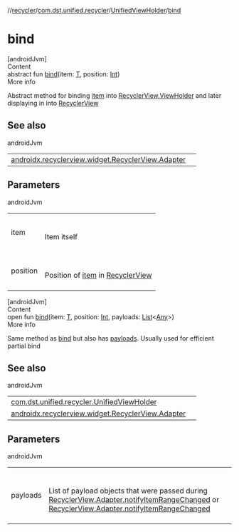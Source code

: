 //[recycler](../../../index.md)/[com.dst.unified.recycler](../index.md)/[UnifiedViewHolder](index.md)/[bind](bind.md)



# bind  
[androidJvm]  
Content  
abstract fun [bind](bind.md)(item: [T](index.md), position: [Int](https://kotlinlang.org/api/latest/jvm/stdlib/kotlin/-int/index.html))  
More info  


Abstract method for binding [item](bind.md) into [RecyclerView.ViewHolder](https://developer.android.com/reference/kotlin/androidx/recyclerview/widget/RecyclerView.ViewHolder.html) and later displaying in into [RecyclerView](https://developer.android.com/reference/kotlin/androidx/recyclerview/widget/RecyclerView.html)



## See also  
  
androidJvm  
  
| | |
|---|---|
| <a name="com.dst.unified.recycler/UnifiedViewHolder/bind/#TypeParam(bounds=[com.dst.unified.recycler.RecyclerItem])#kotlin.Int/PointingToDeclaration/"></a>[androidx.recyclerview.widget.RecyclerView.Adapter](https://developer.android.com/reference/kotlin/androidx/recyclerview/widget/RecyclerView.Adapter.html#onBindViewHolder-TypeParam(bounds=[androidx.recyclerview.widget.RecyclerView.ViewHolder])-kotlin.Int-)| <a name="com.dst.unified.recycler/UnifiedViewHolder/bind/#TypeParam(bounds=[com.dst.unified.recycler.RecyclerItem])#kotlin.Int/PointingToDeclaration/"></a>|
  


## Parameters  
  
androidJvm  
  
| | |
|---|---|
| <a name="com.dst.unified.recycler/UnifiedViewHolder/bind/#TypeParam(bounds=[com.dst.unified.recycler.RecyclerItem])#kotlin.Int/PointingToDeclaration/"></a>item| <a name="com.dst.unified.recycler/UnifiedViewHolder/bind/#TypeParam(bounds=[com.dst.unified.recycler.RecyclerItem])#kotlin.Int/PointingToDeclaration/"></a><br><br>Item itself<br><br>|
| <a name="com.dst.unified.recycler/UnifiedViewHolder/bind/#TypeParam(bounds=[com.dst.unified.recycler.RecyclerItem])#kotlin.Int/PointingToDeclaration/"></a>position| <a name="com.dst.unified.recycler/UnifiedViewHolder/bind/#TypeParam(bounds=[com.dst.unified.recycler.RecyclerItem])#kotlin.Int/PointingToDeclaration/"></a><br><br>Position of [item](bind.md) in [RecyclerView](https://developer.android.com/reference/kotlin/androidx/recyclerview/widget/RecyclerView.html)<br><br>|
  
  


[androidJvm]  
Content  
open fun [bind](bind.md)(item: [T](index.md), position: [Int](https://kotlinlang.org/api/latest/jvm/stdlib/kotlin/-int/index.html), payloads: [List](https://kotlinlang.org/api/latest/jvm/stdlib/kotlin.collections/-list/index.html)<[Any](https://kotlinlang.org/api/latest/jvm/stdlib/kotlin/-any/index.html)>)  
More info  


Same method as [bind](bind.md) but also has [payloads](bind.md). Usually used for efficient partial bind



## See also  
  
androidJvm  
  
| | |
|---|---|
| <a name="com.dst.unified.recycler/UnifiedViewHolder/bind/#TypeParam(bounds=[com.dst.unified.recycler.RecyclerItem])#kotlin.Int#kotlin.collections.List[kotlin.Any]/PointingToDeclaration/"></a>[com.dst.unified.recycler.UnifiedViewHolder](bind.md)| <a name="com.dst.unified.recycler/UnifiedViewHolder/bind/#TypeParam(bounds=[com.dst.unified.recycler.RecyclerItem])#kotlin.Int#kotlin.collections.List[kotlin.Any]/PointingToDeclaration/"></a>|
| <a name="com.dst.unified.recycler/UnifiedViewHolder/bind/#TypeParam(bounds=[com.dst.unified.recycler.RecyclerItem])#kotlin.Int#kotlin.collections.List[kotlin.Any]/PointingToDeclaration/"></a>[androidx.recyclerview.widget.RecyclerView.Adapter](https://developer.android.com/reference/kotlin/androidx/recyclerview/widget/RecyclerView.Adapter.html#onBindViewHolder-TypeParam(bounds=[androidx.recyclerview.widget.RecyclerView.ViewHolder])-kotlin.Int-)| <a name="com.dst.unified.recycler/UnifiedViewHolder/bind/#TypeParam(bounds=[com.dst.unified.recycler.RecyclerItem])#kotlin.Int#kotlin.collections.List[kotlin.Any]/PointingToDeclaration/"></a>|
  


## Parameters  
  
androidJvm  
  
| | |
|---|---|
| <a name="com.dst.unified.recycler/UnifiedViewHolder/bind/#TypeParam(bounds=[com.dst.unified.recycler.RecyclerItem])#kotlin.Int#kotlin.collections.List[kotlin.Any]/PointingToDeclaration/"></a>payloads| <a name="com.dst.unified.recycler/UnifiedViewHolder/bind/#TypeParam(bounds=[com.dst.unified.recycler.RecyclerItem])#kotlin.Int#kotlin.collections.List[kotlin.Any]/PointingToDeclaration/"></a><br><br>List of payload objects that were passed during [RecyclerView.Adapter.notifyItemRangeChanged](../-unified-recycler-adapter/index.md#1769183193%2FFunctions%2F1072867916) or [RecyclerView.Adapter.notifyItemRangeChanged](../-unified-recycler-adapter/index.md#1769183193%2FFunctions%2F1072867916)<br><br>|
  
  



